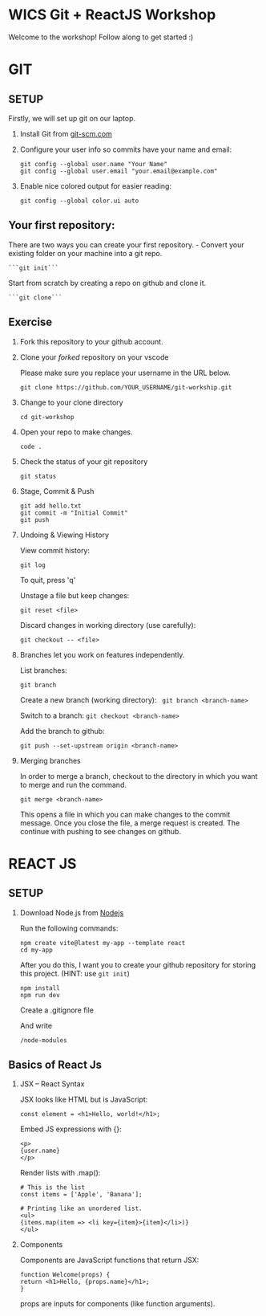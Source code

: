 # WICS Git + ReactJS Workshop

Welcome to the workshop!
Follow along to get started :)

# GIT

## SETUP

Firstly, we will set up git on our laptop.

1. Install Git from [git-scm.com](https://git-scm.com/)

2. Configure your user info so commits have your name and email:

    ```
    git config --global user.name "Your Name"
    git config --global user.email "your.email@example.com"
    ```

3. Enable nice colored output for easier reading:

    ```
    git config --global color.ui auto
    ```


## Your first repository:

There are two ways you can create your first repository.
    - Convert your existing folder on your machine into a git repo.


    ```git init```


Start from scratch by creating a repo on github and clone it.

    ```git clone```


## Exercise

1. Fork this repository to your github account.

2. Clone your _forked_ repository on your vscode

    Please make sure you replace your username in the URL below.

    ```
    git clone https://github.com/YOUR_USERNAME/git-workship.git
    ```

4. Change to your clone directory

    ```
    cd git-workshop
    ```

5. Open your repo to make changes.

    ```
    code .
    ```

6. Check the status of your git repository

    ```
    git status
    ```

7. Stage, Commit & Push

    ```
    git add hello.txt
    git commit -m "Initial Commit"
    git push
    ```

8. Undoing & Viewing History

    View commit history:

    ```
    git log
    ```
    To quit, press 'q'

    Unstage a file but keep changes:

    ```
    git reset <file>
    ```

    Discard changes in working directory (use carefully):

    ```
    git checkout -- <file>
    ```

9. Branches let you work on features independently.

    List branches:
    ```
    git branch
    ```

    Create a new branch (working directory):
    ``` git branch <branch-name>```

    Switch to a branch:
    ```git checkout <branch-name>```

    Add the branch to github:
    ```
    git push --set-upstream origin <branch-name>
    ```

10. Merging branches

    In order to merge a branch, checkout to the directory in which you want to merge <branch-name> and run the command.

    ```
    git merge <branch-name>
    ```

    This opens a file in which you can make changes to the commit message. Once you close the file, a merge request is created. The continue with pushing to see changes on github.

# REACT JS

## SETUP

1. Download Node.js from [Nodejs](https://nodejs.org/en/download)

    Run the following commands:

    ```
    npm create vite@latest my-app --template react
    cd my-app
    ```

    After you do this, I want you to create your github repository for storing this project. (HINT: use ```git init```)

    ```
    npm install
    npm run dev
    ```

    Create a .gitignore file

    And write
    
    ```
    /node-modules
    ```

## Basics of React Js

1. JSX – React Syntax

    JSX looks like HTML but is JavaScript:

    ```
    const element = <h1>Hello, world!</h1>;
    ```

    Embed JS expressions with {}:

    ```
    <p>
    {user.name}
    </p>
    ```

    Render lists with .map():
    ```
    # This is the list
    const items = ['Apple', 'Banana'];

    # Printing like an unordered list.
    <ul>
    {items.map(item => <li key={item}>{item}</li>)}
    </ul>
    ```

2. Components

   Components are JavaScript functions that return JSX:
    
    ```
    function Welcome(props) {
    return <h1>Hello, {props.name}</h1>;
    }
    ```

    props are inputs for components (like function arguments).

